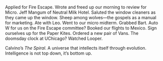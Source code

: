Applied for Fire Escape. Wrote and freed up our morning to review for Micro. Jeff Mangum of Neutral Milk Hotel. Saluted the window cleaners as they came up the window. Sheep among wolves—the gospels as a manual for marketing. Ate with Leo. Went to our micro midterm. Grabbed Bart. Auto W for us on the Fire Escape committee? Booked our flights to Mexico. Sign ourselves up for the Paper Kites. Ordered a new pair of Vans. The doomsday clock at UChicago? Watched Looper.

Calvino’s *The Spiral*. A universe that intellects itself through evolution. Intelligence is not top down, it’s bottom up.